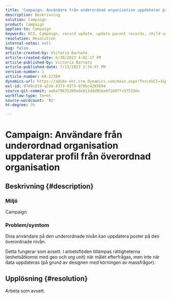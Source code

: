 ```yaml
---
title: 'Campaign: Användare från underordnad organisation uppdaterar profil från överordnad organisation'
description: Beskrivning
solution: Campaign
product: Campaign
applies-to: Campaign
keywords: KCS, Campaign, record update, update parent records, child user updates parent record
resolution: Resolution
internal-notes: null
bug: false
article-created-by: Victoria Barnato
article-created-date: 6/30/2023 4:02:17 PM
article-published-by: Victoria Barnato
article-published-date: 7/13/2023 2:34:47 PM
version-number: 1
article-number: KA-22384
dynamics-url: https://adobe-ent.crm.dynamics.com/main.aspx?forceUCI=1&pagetype=entityrecord&etn=knowledgearticle&id=6d471d75-5f17-ee11-8f6e-6045bd006b3d
exl-id: 0749c618-a2ab-4373-9373-070bc4283694
source-git-commit: aa6a79635380eda913ddd95da0f2b97fc975356e
workflow-type: tm+mt
source-wordcount: '91'
ht-degree: 3%

---
```


# Campaign: Användare från underordnad organisation uppdaterar profil från överordnad organisation

## Beskrivning {#description}


### Miljö

Campaign

### Problem/symtom

Dina användare på den underordnade nivån kan uppdatera poster på den överordnade nivån.

Detta fungerar som avsett. I arbetsflöden tillämpas rättigheterna (enhetsåtkomst med geo och org unit) när målet efterfrågas, men inte när data uppdateras (på grund av designen med körningen av massfrågor).


## Upplösning {#resolution}


Arbeta som avsett.
